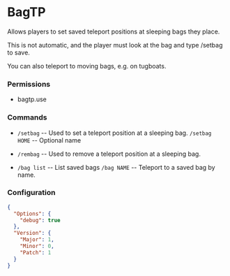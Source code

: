 # BagTP
Allows players to set saved teleport positions at sleeping bags they place.

This is not automatic, and the player must look at the bag and type /setbag to save.

You can also teleport to moving bags, e.g. on tugboats.

### Permissions
  - bagtp.use

### Commands
  - `/setbag` -- Used to set a teleport position at a sleeping bag.
    `/setbag HOME` -- Optional name
  - `/rembag` -- Used to remove a teleport position at a sleeping bag.

  - `/bag list` -- List saved bags
    `/bag NAME` -- Teleport to a saved bag by name.

### Configuration
```json
{
  "Options": {
    "debug": true
  },
  "Version": {
    "Major": 1,
    "Minor": 0,
    "Patch": 1
  }
}
```


